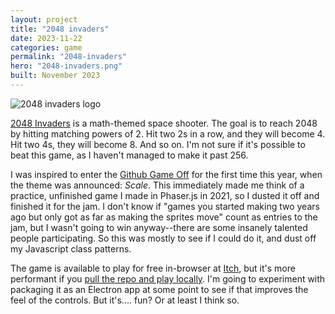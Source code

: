 ```yaml
---
layout: project
title: "2048 invaders"
date: 2023-11-22
categories: game
permalink: "2048-invaders"
hero: "2048-invaders.png"
built: November 2023
---
```


![2048 invaders logo](./assets/2048_invaders.gif)

[2048 Invaders](https://megara133.itch.io/2048-invaders) is a math-themed space shooter. The goal is to reach 2048 by hitting matching powers of 2. Hit two 2s in a row, and they will become 4. Hit two 4s, they will become 8. And so on. I'm not sure if it's possible to beat this game, as I haven't managed to make it past 256.

I was inspired to enter the [Github Game Off](https://itch.io/jam/game-off-2023) for the first time this year, when the theme was announced: _Scale_. This immediately made me think of a practice, unfinished game I made in Phaser.js in 2021, so I dusted it off and finished it for the jam. I don't know if "games you started making two years ago but only got as far as making the sprites move" count as entries to the jam, but I wasn't going to win anyway--there are some insanely talented people participating. So this was mostly to see if I could do it, and dust off my Javascript class patterns.

The game is available to play for free in-browser at [Itch](https://megara133.itch.io/2048-invaders), but it's more performant if you [pull the repo and play locally](https://github.com/rkaufman13/2048-invaders). I'm going to experiment with packaging it as an Electron app at some point to see if that improves the feel of the controls. But it's.... fun? Or at least I think so.
